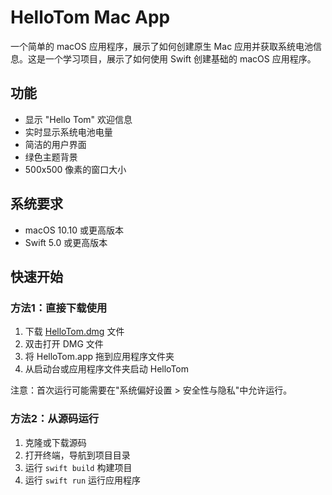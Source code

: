# HelloTom Mac App

一个简单的 macOS 应用程序，展示了如何创建原生 Mac 应用并获取系统电池信息。这是一个学习项目，展示了如何使用 Swift 创建基础的 macOS 应用程序。

## 功能
- 显示 "Hello Tom" 欢迎信息
- 实时显示系统电池电量
- 简洁的用户界面
- 绿色主题背景
- 500x500 像素的窗口大小

## 系统要求
- macOS 10.10 或更高版本
- Swift 5.0 或更高版本

## 快速开始

### 方法1：直接下载使用
1. 下载 [HelloTom.dmg](releases/HelloTom.dmg) 文件
2. 双击打开 DMG 文件
3. 将 HelloTom.app 拖到应用程序文件夹
4. 从启动台或应用程序文件夹启动 HelloTom

注意：首次运行可能需要在"系统偏好设置 > 安全性与隐私"中允许运行。

### 方法2：从源码运行
1. 克隆或下载源码
2. 打开终端，导航到项目目录
3. 运行 `swift build` 构建项目
4. 运行 `swift run` 运行应用程序

